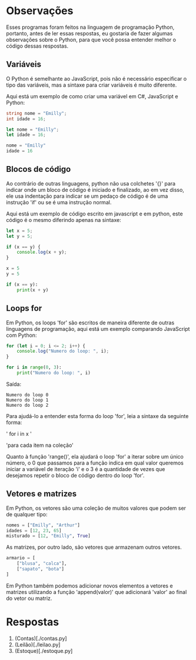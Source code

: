 # Observações

Esses programas foram feitos na linguagem de programação Python, portanto, antes de ler essas
respostas, eu gostaria de fazer algumas observações sobre o Python, para que você possa
entender melhor o código dessas respostas.

## Variáveis

O Python é semelhante ao JavaScript, pois não é necessário especificar o tipo das variáveis,
mas a sintaxe para criar variáveis é muito diferente.

Aqui está um exemplo de como criar uma variável em C#, JavaScript e Python:

```csharp
string nome = "Emilly";
int idade = 16;
```

```javascript
let nome = "Emilly";
let idade = 16;
```

```python
nome = "Emilly"
idade = 16
```

## Blocos de código

Ao contrário de outras linguagens, python não usa colchetes '{}' para indicar onde um bloco de
código é iniciado e finalizado, ao em vez disso, ele usa indentação para indicar se um pedaço
de código é de uma instrução 'if' ou se é uma instrução normal.

Aqui está um exemplo de código escrito em javascript e em python, este código é o mesmo
diferindo apenas na sintaxe:

```javascript
let x = 5;
let y = 5;

if (x == y) {
    console.log(x + y);
}
```

```python
x = 5
y = 5

if (x == y):
    print(x + y)
```

## Loops for

Em Python, os loops 'for' são escritos de maneira diferente de outras linguagens de programação,
aqui está um exemplo comparando JavaScript com Python:

```javascript
for (let i = 0; i <= 2; i++) {
    console.log("Numero do loop: ", i);
}
```

```python
for i in range(0, 3):
    print("Numero do loop: ", i)
```

Saída:
```shell
Numero do loop 0
Numero do loop 1
Numero do loop 2
```

Para ajudá-lo a entender esta forma do loop 'for', leia a sintaxe da seguinte forma:

'   for     i   in    x   '

'para cada item na coleção'

Quanto à função 'range()', ela ajudará o loop 'for' a iterar sobre um único número, o 0 que
passamos para a função indica em qual valor queremos iniciar a variável de iteração 'i' e o 3 é
a quantidade de vezes que desejamos repetir o bloco de código dentro do loop 'for'.

## Vetores e matrizes

Em Python, os vetores são uma coleção de muitos valores que podem ser de qualquer tipo:

```python
nomes = ["Emilly", "Arthur"]
idades = [12, 23, 65]
misturado = [12, "Emilly", True]
```
As matrizes, por outro lado, são vetores que armazenam outros vetores.

```python
armario = [
    ["blusa", "calca"],
    ["sapato", "bota"]
]
```

Em Python também podemos adicionar novos elementos a vetores e matrizes utilizando a função
'append(valor)' que adicionará 'valor' ao final do vetor ou matriz.

# Respostas

1. (Contas)[./contas.py]
1. (Leilão)[./leilao.py]
1. (Estoque)[./estoque.py]
